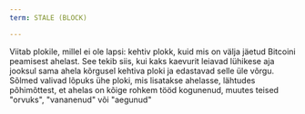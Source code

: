 ```yaml
---
term: STALE (BLOCK)

---
```

Viitab plokile, millel ei ole lapsi: kehtiv plokk, kuid mis on välja jäetud Bitcoini peamisest ahelast. See tekib siis, kui kaks kaevurit leiavad lühikese aja jooksul sama ahela kõrgusel kehtiva ploki ja edastavad selle üle võrgu. Sõlmed valivad lõpuks ühe ploki, mis lisatakse ahelasse, lähtudes põhimõttest, et ahelas on kõige rohkem tööd kogunenud, muutes teised "orvuks", "vananenud" või "aegunud"